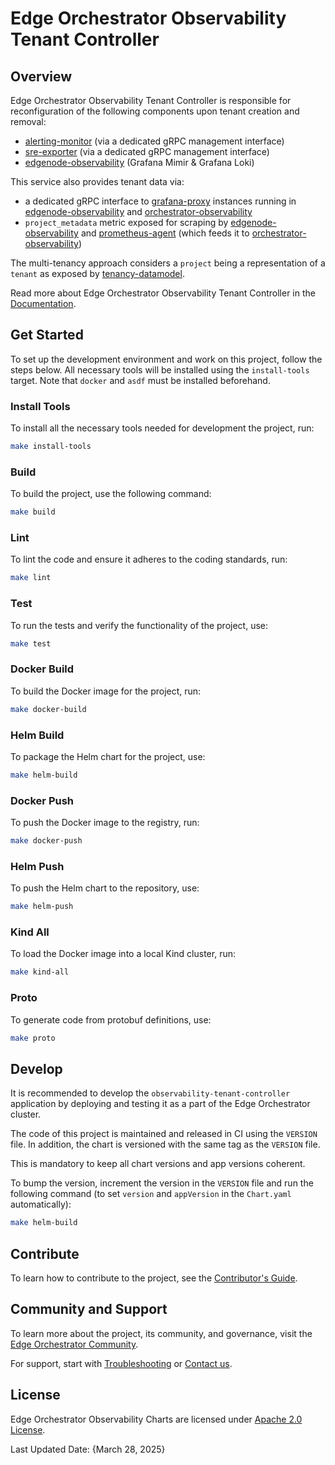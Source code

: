 <!--
SPDX-FileCopyrightText: (C) 2025 Intel Corporation
SPDX-License-Identifier: Apache-2.0
-->

# Edge Orchestrator Observability Tenant Controller

[alerting-monitor]: https://github.com/open-edge-platform/o11y-alerting-monitor
[edgenode-observability]: https://github.com/open-edge-platform/o11y-charts/tree/main/charts/edgenode-observability
[grafana-proxy]: https://github.com/open-edge-platform/o11y-charts/tree/main/apps/grafana-proxy
[orchestrator-observability]: https://github.com/open-edge-platform/o11y-charts/tree/main/charts/orchestrator-observability

[prometheus-agent]: https://github.com/open-edge-platform/edge-manageability-framework/blob/main/argocd/applications/templates/orchestrator-prometheus-agent.yaml
[sre-exporter]: https://github.com/open-edge-platform/o11y-sre-exporter
[tenancy-datamodel]: https://github.com/open-edge-platform/orch-utils/tree/main/tenancy-datamodel

[Documentation]: https://github.com/open-edge-platform/orch-docs
[Edge Orchestrator Community]: https://github.com/open-edge-platform
[Troubleshooting]: https://github.com/open-edge-platform/orch-docs
[Contact us]: https://github.com/open-edge-platform

[Apache 2.0 License]: LICENSES/Apache-2.0.txt
[Contributor's Guide]: https://docs.openedgeplatform.intel.com/edge-manage-docs/main/developer_guide/contributor_guide/index.html

## Overview

Edge Orchestrator Observability Tenant Controller is responsible for reconfiguration of the following components upon tenant creation and removal:

- [alerting-monitor] (via a dedicated gRPC management interface)
- [sre-exporter] (via a dedicated gRPC management interface)
- [edgenode-observability] (Grafana Mimir & Grafana Loki)

This service also provides tenant data via:

- a dedicated gRPC interface to [grafana-proxy] instances running in [edgenode-observability] and [orchestrator-observability]
- `project_metadata` metric exposed for scraping by [edgenode-observability] and [prometheus-agent] (which feeds it to [orchestrator-observability])

The multi-tenancy approach considers a `project` being a representation of a `tenant` as exposed by [tenancy-datamodel].

Read more about Edge Orchestrator Observability Tenant Controller in the [Documentation].

## Get Started

To set up the development environment and work on this project, follow the steps below.
All necessary tools will be installed using the `install-tools` target.
Note that `docker` and `asdf` must be installed beforehand.

### Install Tools

To install all the necessary tools needed for development the project, run:

```sh
make install-tools
```

### Build

To build the project, use the following command:

```sh
make build
```

### Lint

To lint the code and ensure it adheres to the coding standards, run:

```sh
make lint
```

### Test

To run the tests and verify the functionality of the project, use:

```sh
make test
```

### Docker Build

To build the Docker image for the project, run:

```sh
make docker-build
```

### Helm Build

To package the Helm chart for the project, use:

```sh
make helm-build
```

### Docker Push

To push the Docker image to the registry, run:

```sh
make docker-push
```

### Helm Push

To push the Helm chart to the repository, use:

```sh
make helm-push
```

### Kind All

To load the Docker image into a local Kind cluster, run:

```sh
make kind-all
```

### Proto

To generate code from protobuf definitions, use:

```sh
make proto
```

## Develop

It is recommended to develop the `observability-tenant-controller` application by deploying and testing it as a part of the Edge Orchestrator cluster.

The code of this project is maintained and released in CI using the `VERSION` file.
In addition, the chart is versioned with the same tag as the `VERSION` file.

This is mandatory to keep all chart versions and app versions coherent.

To bump the version, increment the version in the `VERSION` file and run the following command
(to set `version` and `appVersion` in the `Chart.yaml` automatically):

```sh
make helm-build
```

## Contribute

To learn how to contribute to the project, see the [Contributor's Guide].

## Community and Support

To learn more about the project, its community, and governance, visit the [Edge Orchestrator Community].

For support, start with [Troubleshooting] or [Contact us].

## License

Edge Orchestrator Observability Charts are licensed under [Apache 2.0 License].

Last Updated Date: {March 28, 2025}
